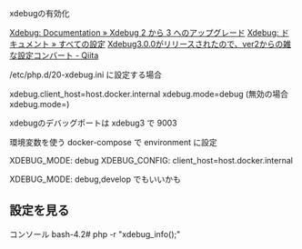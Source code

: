 xdebugの有効化

[Xdebug: Documentation » Xdebug 2 から 3 へのアップグレード](https://xdebug.org/docs/upgrade_guide/ja)
[Xdebug: ドキュメント » すべての設定](https://xdebug.org/docs/all_settings)
[Xdebug3\.0\.0がリリースされたので、ver2からの雑な設定コンバート \- Qiita](https://qiita.com/naoyukik/items/ef83fd9f59228694556d)

/etc/php.d/20-xdebug.ini
に設定する場合

xdebug.client_host=host.docker.internal 
xdebug.mode=debug
(無効の場合 xdebug.mode=)

xdebugのデバッグポートは xdebug3 で 9003

環境変数を使う
docker-compose で environment に設定

XDEBUG_MODE: debug
XDEBUG_CONFIG: client_host=host.docker.internal

XDEBUG_MODE: debug,develop
でもいいかも

## 設定を見る
コンソール
bash-4.2# php -r "xdebug_info();"
